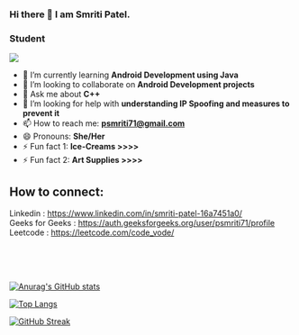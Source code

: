 ### Hi there 👋 I  am Smriti Patel.
### Student 

![](https://komarev.com/ghpvc/?username=smriti596)




<!-- - 🔭 I’m currently working on ... -->
- 🌱 I’m currently learning **Android Development using Java**
- 👯 I’m looking to collaborate on **Android Development projects**
- 💬 Ask me about **C++**
- 🤔 I’m looking for help with **understanding IP Spoofing and measures to prevent it**
- 📫 How to reach me: **psmriti71@gmail.com**
- 😄 Pronouns: **She/Her**
- ⚡ Fun fact 1: **Ice-Creams >>>>**
- ⚡ Fun fact 2: **Art Supplies >>>>**



<!-- ## Languages: -->

## How to connect:
Linkedin : https://www.linkedin.com/in/smriti-patel-16a7451a0/
<br>
Geeks for Geeks : https://auth.geeksforgeeks.org/user/psmriti71/profile
<br>
Leetcode : https://leetcode.com/code_vode/

<br>
<br>
<br>

[![Anurag's GitHub stats](https://github-readme-stats.vercel.app/api?username=smriti596)](https://github.com/anuraghazra/github-readme-stats)

[![Top Langs](https://github-readme-stats.vercel.app/api/top-langs/?username=smriti596)](https://github.com/anuraghazra/github-readme-stats)


[![GitHub Streak](https://github-readme-streak-stats.herokuapp.com/?user=smriti596)](https://git.io/streak-stats)




